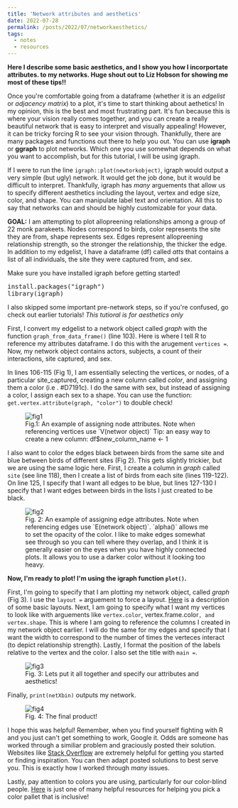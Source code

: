 ```yaml
---
title: 'Network attributes and aesthetics'
date: 2022-07-28
permalink: /posts/2022/07/networkaesthetics/
tags:
  - notes
  - resources
---
```

**Here I describe some basic aesthetics, and I show you how I incorportate **attributes**. to my networks. Huge shout out to Liz Hobson for showing me most of these tips!!**

Once you're comfortable going from a dataframe (whether it is an _edgelist_ or _adjacency matrix_) to a plot, it's time to start thinking about aethetics! In my opinion, this is the best and most frustrating part. It's fun because this is where your vision really comes together, and you can create a really beautiful network that is easy to interpret and visually appealing! However, it can be tricky forcing R to see your vision through. Thankfully, there are many packages and functions out there to help you out. You can use **igraph** or **ggraph** to plot networks. Which one you use somewhat depends on what you want to accomplish, but for this tutorial, I will be using igraph. 

If I were to run the line `igraph::plot(newtorkobject)`, igraph would output a very simple (but ugly) network. It would get the job done, but it would be difficult to interpret. Thankfully, igraph has _many_ arguements that allow us to specify different aesthetics including the layout, vertex and edge size, color, and shape. You can manipulate label text and orientation. All this to say that networks can and should be highly customizable for your data. 

**GOAL:** I am attempting to plot allopreening relationships among a group of 22 monk parakeets. Nodes correspond to birds, color represents the site they are from, shape represents sex. Edges represent allopreening relationship strength, so the stronger the relationship, the thicker the edge. In addition to my edgelist, I have a dataframe (df) called _atts_ that contains a list of all individuals, the site they were captured from, and sex. 

Make sure you have installed igraph before getting started!
<pre>
install.packages("igraph")
library(igraph)
</pre>
I also skipped some important pre-network steps, so if you're confused, go check out earlier tutorials! *This tutioral is for aesthetics only*
 
First, I convert my edgelist to a network object called _graph_ with the function `graph_from_data_frame()` (line 103). Here is where I tell R to reference my attributes dataframe. I do this with the arugement `vertices =`. Now, my network object contains actors, subjects, a count of their interactions, site captured, and sex. 

In lines 106-115 (Fig 1), I am essentially selecting the vertices, or nodes, of a particular site_captured, creating a new column called _color_, and assigning them a color (i.e . #D7191c). I do the same with sex, but instead of assigning a color, I assign each sex to a shape. You can use the function: `get.vertex.attribute(graph, "color")` to double check!

<figure>
  <img src="https://user-images.githubusercontent.com/78130420/181677484-a2ab4fb2-667f-4654-9218-95c064ba8296.png" alt="fig1">
  <figcaption>Fig.1: An example of assigning node attributes. Note when referencing vertices use `V(networ object)` Tip: an easy way to create a new column: df$new_column_name <- 1</figcaption>
</figure>

I also want to color the edges black between birds from the same site and blue between birds of different sites (Fig 2). This gets slightly trickier, but we are using the same logic here. First, I create a column in _graph_ called `site` (see line 118), then I create a list of birds from each site (lines 119-122). On line 125, I specify that I want all edges to be blue, but lines 127-130 I specify that I want edges between birds in the lists I just created to be black. 

<figure>
  <img src="https://user-images.githubusercontent.com/78130420/181677669-735e4143-121c-4bb3-8ea7-757074cfa45d.png" alt="fig2">
  <figcaption>Fig. 2: An example of assigning edge attributes. Note when referencing edges use `E(network object)`. `alpha()` allows me to set the opacity of the color. I like to make edges somewhat see through so you can tell where they overlap, and I think it is generally easier on the eyes when you have highly connected plots. It allows you to use a darker color without it looking too heavy.  </figcaption>
</figure>

**Now, I'm ready to plot! I'm using the igraph function `plot()`.**
 
First, I'm going to specify that I am plotting my network object, called _graph_ (Fig 3). I use the  `layout =` arguement to force a layout. [Here](https://r-graph-gallery.com/247-network-chart-layouts.html) is a description of some basic layouts. Next, I am going to specify what I want my vertices to look like with arguements like `vertex.color`, vertex.frame.color`, and vertex.shape`. This is where I am going to reference the columns I created in my network object earlier. I will do the same for my edges and specify that I want the width to correspond to the number of times the verteces interact (to depict relationship strength). Lastly, I format the position of the labels relative to the vertex and the color. I also set the title with `main =`.
  
  <figure>
  <img src="https://user-images.githubusercontent.com/78130420/181677787-d7b0935b-4ad2-4c18-8cd6-04e9c120b5dd.png" alt="fig3">
  <figcaption>Fig. 3: Lets put it all together and specify our attributes and aesthetics! </figcaption>
</figure>
  
 Finally, `print(netXbin)` outputs my network.  

  <figure>
  <img src="https://user-images.githubusercontent.com/78130420/181677868-08e893c2-280f-412d-b35c-111edb66caab.png" alt="fig4">
  <figcaption>Fig. 4: The final product! </figcaption>
</figure>

I hope this was helpful! Remember, when you find yourself fighting with R and you just can't get something to work, Google it. Odds are someone has worked through a similiar problem and graciously posted their solution. Websites like [Stack Overflow](https://stackoverflow.com/) are extremely helpful for getting you started or finding inspiration. You can then adapt posted solutions to best serve you. This is exactly how I worked through _many_ issues. 
  
Lastly, pay attention to colors you are using, particularly for our color-blind people. [Here](https://stackoverflow.com/questions/57153428/r-plot-color-combinations-that-are-colorblind-accessible) is just one of many helpful resources for helping you pick a color pallet that is inclusive! 
